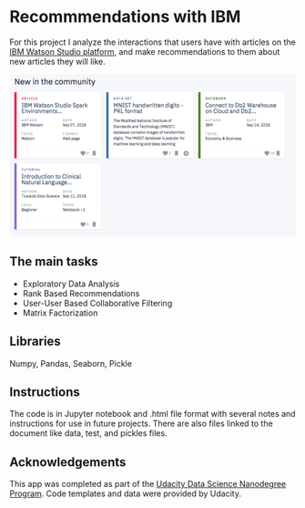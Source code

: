 # Recommmendations with IBM 

For this project I analyze the interactions that users have with articles on the [IBM Watson Studio platform](https://www.ibm.com/cloud/watson-studio), and make recommendations to them about new articles they will like.

![ScreenShot from Udacity](https://github.com/rabadzhiyski/recommendationsIBM/blob/main/IBM%20Watson%20Screenshot1.png "Text to show on mouseover")

## The main tasks
 - Exploratory Data Analysis
 - Rank Based Recommendations
 - User-User Based Collaborative Filtering
 - Matrix Factorization

## Libraries
Numpy, Pandas, Seaborn, Pickle

## Instructions
The code is in Jupyter notebook and .html file format with several notes and instructions for use in future projects. There are also files linked to the document like data, test, and pickles files.

## Acknowledgements
This app was completed as part of the [Udacity Data Science Nanodegree Program](https://www.udacity.com/course/data-scientist-nanodegree--nd025). Code templates and data were provided by Udacity. 





